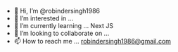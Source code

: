 - 👋 Hi, I’m @robindersingh1986
- 👀 I’m interested in ...
- 🌱 I’m currently learning ... Next JS
- 💞️ I’m looking to collaborate on ...
- 📫 How to reach me ...
robindersingh1986@gmail.com

<!---
robindersingh1986/robindersingh1986 is a ✨ special ✨ repository because its `README.md` (this file) appears on your GitHub profile.
You can click the Preview link to take a look at your changes.
--->
